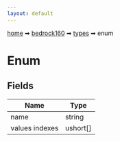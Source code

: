 ```yaml
---
layout: default
---
```


[home](/) ➡ [bedrock160](/protocol/bedrock160) ➡ [types](/protocol/bedrock160/types) ➡ enum

# Enum

## Fields

Name | Type
---|---
name | string
values indexes | ushort[]

